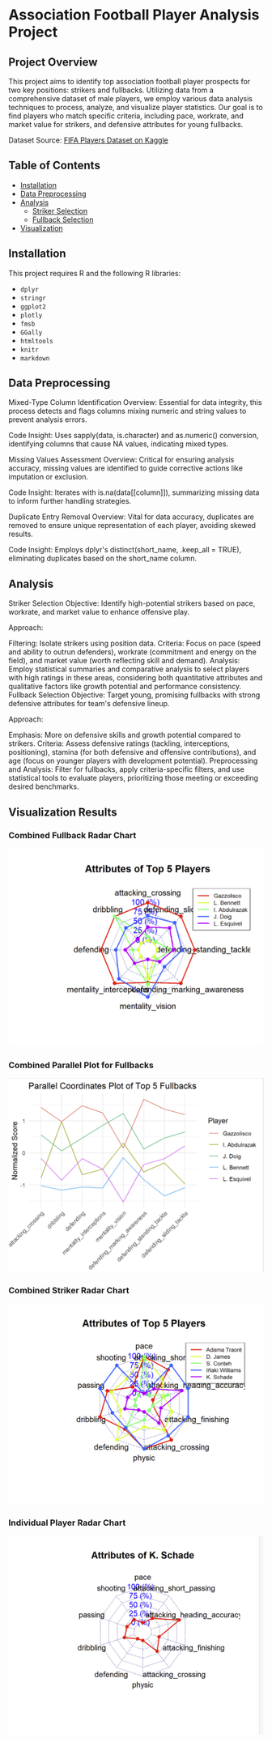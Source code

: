 # Association Football Player Analysis Project

## Project Overview

This project aims to identify top association football player prospects for two key positions: strikers and fullbacks. Utilizing data from a comprehensive dataset of male players, we employ various data analysis techniques to process, analyze, and visualize player statistics. Our goal is to find players who match specific criteria, including pace, workrate, and market value for strikers, and defensive attributes for young fullbacks.

Dataset Source: [FIFA Players Dataset on Kaggle](https://www.kaggle.com/datasets/joebeachcapital/fifa-players?select=male_players_23.csv)

## Table of Contents

- [Installation](#installation)
- [Data Preprocessing](#data-preprocessing)
- [Analysis](#analysis)
  - [Striker Selection](#striker-selection)
  - [Fullback Selection](#fullback-selection)
- [Visualization](#visualization)


## Installation

This project requires R and the following R libraries:

- `dplyr`
- `stringr`
- `ggplot2`
- `plotly`
- `fmsb`
- `GGally`
- `htmltools`
- `knitr`
- `markdown`




## Data Preprocessing
Mixed-Type Column Identification
Overview: Essential for data integrity, this process detects and flags columns mixing numeric and string values to prevent analysis errors.

Code Insight: Uses sapply(data, is.character) and as.numeric() conversion, identifying columns that cause NA values, indicating mixed types.

Missing Values Assessment
Overview: Critical for ensuring analysis accuracy, missing values are identified to guide corrective actions like imputation or exclusion.

Code Insight: Iterates with is.na(data[[column]]), summarizing missing data to inform further handling strategies.

Duplicate Entry Removal
Overview: Vital for data accuracy, duplicates are removed to ensure unique representation of each player, avoiding skewed results.

Code Insight: Employs dplyr's distinct(short_name, .keep_all = TRUE), eliminating duplicates based on the short_name column.

## Analysis

Striker Selection
Objective: Identify high-potential strikers based on pace, workrate, and market value to enhance offensive play.

Approach:

Filtering: Isolate strikers using position data.
Criteria: Focus on pace (speed and ability to outrun defenders), workrate (commitment and energy on the field), and market value (worth reflecting skill and demand).
Analysis: Employ statistical summaries and comparative analysis to select players with high ratings in these areas, considering both quantitative attributes and qualitative factors like growth potential and performance consistency.
Fullback Selection
Objective: Target young, promising fullbacks with strong defensive attributes for team's defensive lineup.

Approach:

Emphasis: More on defensive skills and growth potential compared to strikers.
Criteria: Assess defensive ratings (tackling, interceptions, positioning), stamina (for both defensive and offensive contributions), and age (focus on younger players with development potential).
Preprocessing and Analysis: Filter for fullbacks, apply criteria-specific filters, and use statistical tools to evaluate players, prioritizing those meeting or exceeding desired benchmarks.

## Visualization Results

### Combined Fullback Radar Chart
![Combined Fullback Radar](data_visualisation/combined_fullback_radar.png)

### Combined Parallel Plot for Fullbacks
![Combined Parallel Plot for Fullbacks](data_visualisation/combined_paralleplot_fullback.png)

### Combined Striker Radar Chart
![Combined Striker Radar](data_visualisation/combined_striker_radar.png)

### Individual Player Radar Chart
![Individual Player Radar](data_visualisation/individual_player_radar.png)



